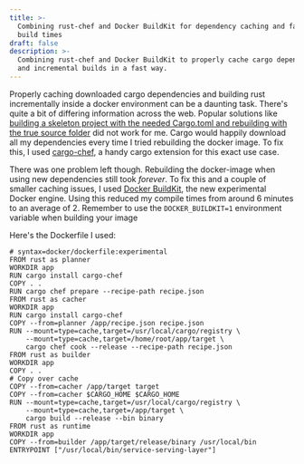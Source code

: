```yaml
---
title: >-
  Combining rust-chef and Docker BuildKit for dependency caching and faster
  build times
draft: false
description: >-
  Combining rust-chef and Docker BuildKit to properly cache cargo dependencies
  and incremental builds in a fast way.
---
```

Properly caching downloaded cargo dependencies and building rust incrementally inside a docker environment can be a daunting task. There's quite a bit of differing information across the web. Popular solutions like [building a skeleton project with the needed Cargo.toml and rebuilding with the true source folder](https://stackoverflow.com/questions/58473606/cache-rust-dependencies-with-docker-build) did not work for me. Cargo would happily download all my dependencies every time I tried rebuilding the docker image. To fix this, I used [cargo-chef](https://crates.io/crates/cargo-chef), a handy cargo extension for this exact use case.

There was one problem left though. Rebuilding the docker-image when using new dependencies still took _forever_. To fix this and a couple of smaller caching issues, I used [Docker BuildKit](), the new experimental Docker engine. Using this reduced my compile times from around 6 minutes to an average of 2. Remember to use the  `DOCKER_BUILDKIT=1` environment variable when building your image

Here's the Dockerfile I used:

    # syntax=docker/dockerfile:experimental
    FROM rust as planner
    WORKDIR app
    RUN cargo install cargo-chef
    COPY . .
    RUN cargo chef prepare --recipe-path recipe.json
    FROM rust as cacher
    WORKDIR app
    RUN cargo install cargo-chef
    COPY --from=planner /app/recipe.json recipe.json
    RUN --mount=type=cache,target=/usr/local/cargo/registry \
        --mount=type=cache,target=/home/root/app/target \
        cargo chef cook --release --recipe-path recipe.json
    FROM rust as builder
    WORKDIR app
    COPY . .
    # Copy over cache
    COPY --from=cacher /app/target target
    COPY --from=cacher $CARGO_HOME $CARGO_HOME
    RUN --mount=type=cache,target=/usr/local/cargo/registry \
        --mount=type=cache,target=/app/target \
        cargo build --release --bin binary
    FROM rust as runtime
    WORKDIR app
    COPY --from=builder /app/target/release/binary /usr/local/bin
    ENTRYPOINT ["/usr/local/bin/service-serving-layer"]